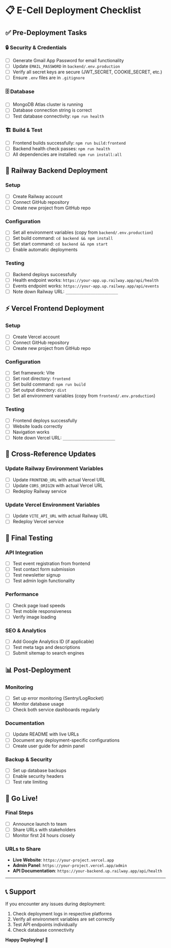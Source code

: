 # 📋 E-Cell Deployment Checklist

## ✅ Pre-Deployment Tasks

### 🔒 Security & Credentials
- [ ] Generate Gmail App Password for email functionality
- [ ] Update `EMAIL_PASSWORD` in `backend/.env.production`
- [ ] Verify all secret keys are secure (JWT_SECRET, COOKIE_SECRET, etc.)
- [ ] Ensure `.env` files are in `.gitignore`

### 🗄️ Database
- [ ] MongoDB Atlas cluster is running
- [ ] Database connection string is correct
- [ ] Test database connectivity: `npm run health`

### 🏗️ Build & Test
- [ ] Frontend builds successfully: `npm run build:frontend`
- [ ] Backend health check passes: `npm run health`
- [ ] All dependencies are installed: `npm run install:all`

## 🚂 Railway Backend Deployment

### Setup
- [ ] Create Railway account
- [ ] Connect GitHub repository
- [ ] Create new project from GitHub repo

### Configuration
- [ ] Set all environment variables (copy from `backend/.env.production`)
- [ ] Set build command: `cd backend && npm install`
- [ ] Set start command: `cd backend && npm start`
- [ ] Enable automatic deployments

### Testing
- [ ] Backend deploys successfully
- [ ] Health endpoint works: `https://your-app.up.railway.app/api/health`
- [ ] Events endpoint works: `https://your-app.up.railway.app/api/events`
- [ ] Note down Railway URL: `_______________________`

## ⚡ Vercel Frontend Deployment

### Setup
- [ ] Create Vercel account
- [ ] Connect GitHub repository
- [ ] Create new project from GitHub repo

### Configuration
- [ ] Set framework: Vite
- [ ] Set root directory: `frontend`
- [ ] Set build command: `npm run build`
- [ ] Set output directory: `dist`
- [ ] Set all environment variables (copy from `frontend/.env.production`)

### Testing
- [ ] Frontend deploys successfully
- [ ] Website loads correctly
- [ ] Navigation works
- [ ] Note down Vercel URL: `_______________________`

## 🔄 Cross-Reference Updates

### Update Railway Environment Variables
- [ ] Update `FRONTEND_URL` with actual Vercel URL
- [ ] Update `CORS_ORIGIN` with actual Vercel URL
- [ ] Redeploy Railway service

### Update Vercel Environment Variables
- [ ] Update `VITE_API_URL` with actual Railway URL
- [ ] Redeploy Vercel service

## 🧪 Final Testing

### API Integration
- [ ] Test event registration from frontend
- [ ] Test contact form submission
- [ ] Test newsletter signup
- [ ] Test admin login functionality

### Performance
- [ ] Check page load speeds
- [ ] Test mobile responsiveness
- [ ] Verify image loading

### SEO & Analytics
- [ ] Add Google Analytics ID (if applicable)
- [ ] Test meta tags and descriptions
- [ ] Submit sitemap to search engines

## 📊 Post-Deployment

### Monitoring
- [ ] Set up error monitoring (Sentry/LogRocket)
- [ ] Monitor database usage
- [ ] Check both service dashboards regularly

### Documentation
- [ ] Update README with live URLs
- [ ] Document any deployment-specific configurations
- [ ] Create user guide for admin panel

### Backup & Security
- [ ] Set up database backups
- [ ] Enable security headers
- [ ] Test rate limiting

## 🎉 Go Live!

### Final Steps
- [ ] Announce launch to team
- [ ] Share URLs with stakeholders
- [ ] Monitor first 24 hours closely

### URLs to Share
- **Live Website**: `https://your-project.vercel.app`
- **Admin Panel**: `https://your-project.vercel.app/admin`
- **API Documentation**: `https://your-backend.up.railway.app/api/health`

---

## 📞 Support

If you encounter any issues during deployment:

1. Check deployment logs in respective platforms
2. Verify all environment variables are set correctly
3. Test API endpoints individually
4. Check database connectivity

**Happy Deploying! 🚀**